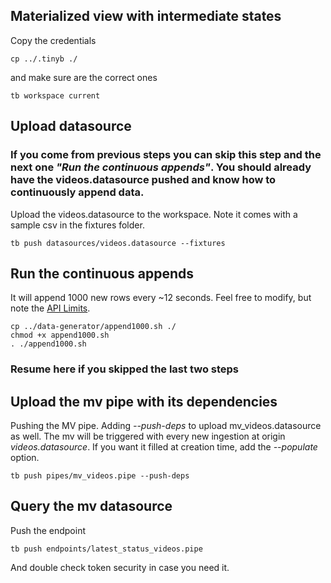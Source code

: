 ## Materialized view with intermediate states 
Copy the credentials
```
cp ../.tinyb ./
```
and make sure are the correct ones 
```
tb workspace current
```

## Upload datasource
### __If you come from previous steps you can skip this step and the next one _"Run the continuous appends"_. You should already have the videos.datasource pushed and know how to continuously append data.__
Upload the videos.datasource to the workspace. Note it comes with a sample csv in the fixtures folder.
```
tb push datasources/videos.datasource --fixtures
```

## Run the continuous appends
It will append 1000 new rows every ~12 seconds. Feel free to modify, but note the [API Limits](https://docs.tinybird.co/api-reference/api-reference.html#limits-title).
```
cp ../data-generator/append1000.sh ./
chmod +x append1000.sh
. ./append1000.sh
```
### __Resume here if you skipped the last two steps__
## Upload the mv pipe with its dependencies
Pushing the MV pipe. Adding _--push-deps_ to upload mv_videos.datasource as well. The mv will be triggered with every new ingestion at origin _videos.datasource_. If you want it filled at creation time, add the _--populate_ option.
```
tb push pipes/mv_videos.pipe --push-deps
```
## Query the mv datasource
Push the endpoint
```
tb push endpoints/latest_status_videos.pipe
```
And double check token security in case you need it.